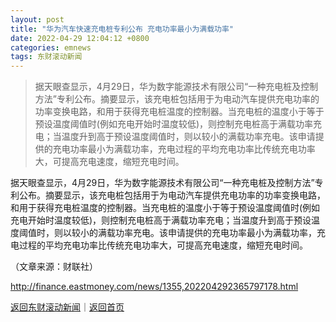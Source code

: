 ```yaml
---
layout: post
title: "华为汽车快速充电桩专利公布 充电功率最小为满载功率"
date: 2022-04-29 12:04:12 +0800
categories: emnews
tags: 东财滚动新闻
---
```

> 据天眼查显示，4月29日，华为数字能源技术有限公司“一种充电桩及控制方法”专利公布。摘要显示，该充电桩包括用于为电动汽车提供充电功率的功率变换电路，和用于获得充电桩温度的控制器。当充电桩的温度小于等于预设温度阈值时(例如充电开始时温度较低)，则控制充电桩高于满载功率充电；当温度升到高于预设温度阈值时，则以较小的满载功率充电。该申请提供的充电功率最小为满载功率，充电过程的平均充电功率比传统充电功率大，可提高充电速度，缩短充电时间。

<p>据天眼查显示，4月29日，华为数字能源技术有限公司“一种充电桩及控制方法”专利公布。摘要显示，该充电桩包括用于为电动汽车提供充电功率的功率变换电路，和用于获得充电桩温度的控制器。当充电桩的温度小于等于预设温度阈值时(例如充电开始时温度较低)，则控制充电桩高于满载功率充电；当温度升到高于预设温度阈值时，则以较小的满载功率充电。该申请提供的充电功率最小为满载功率，充电过程的平均充电功率比传统充电功率大，可提高充电速度，缩短充电时间。</p><p class="em_media">（文章来源：财联社）</p>

<http://finance.eastmoney.com/news/1355,202204292365797178.html>

[返回东财滚动新闻](//finews.withounder.com/emnews/)｜[返回首页](//finews.withounder.com/)
